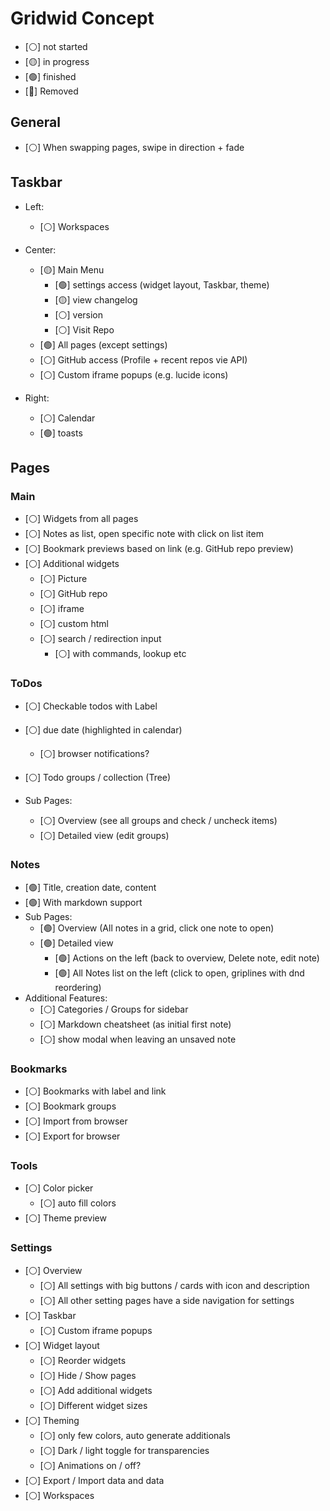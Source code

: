 # Gridwid Concept

- [⚪] not started
- [🟡] in progress
- [🟢] finished
- [🔴] Removed

## General
- [⚪] When swapping pages, swipe in direction + fade

## Taskbar

- Left:
  - [⚪] Workspaces

- Center:
  - [🟡] Main Menu
    - [🟢] settings access (widget layout, Taskbar, theme)
    - [🟡] view changelog
    - [⚪] version
    - [⚪] Visit Repo
  - [🟢] All pages (except settings)
  - [⚪] GitHub access (Profile + recent repos vie API)
  - [⚪] Custom iframe popups (e.g. lucide icons)

- Right:
  - [⚪] Calendar 
  - [🟢] toasts

## Pages

### Main
- [⚪] Widgets from all pages
- [⚪] Notes as list, open specific note with click on list item
- [⚪] Bookmark previews based on link (e.g. GitHub repo preview)
- [⚪] Additional widgets
  - [⚪] Picture
  - [⚪] GitHub repo
  - [⚪] iframe
  - [⚪] custom html
  - [⚪] search / redirection input
    - [⚪] with commands, lookup etc

### ToDos
- [⚪] Checkable todos with Label
- [⚪] due date (highlighted in calendar)
  - [⚪] browser notifications?
- [⚪] Todo groups / collection (Tree)

- Sub Pages:
  - [⚪] Overview (see all groups and check / uncheck items)
  - [⚪] Detailed view (edit groups)

### Notes
- [🟢] Title, creation date, content
- [🟢] With markdown support
- Sub Pages: 
  - [🟢] Overview (All notes in a grid, click one note to open)
  - [🟢] Detailed view
    - [🟢] Actions on the left (back to overview, Delete note, edit note)
    - [🟢] All Notes list on the left (click to open, griplines with dnd reordering)
- Additional Features:
  - [⚪] Categories / Groups for sidebar
  - [⚪] Markdown cheatsheet (as initial first note)
  - [⚪] show modal when leaving an unsaved note

### Bookmarks
- [⚪] Bookmarks with label and link
- [⚪] Bookmark groups
- [⚪] Import from browser
- [⚪] Export for browser

### Tools
- [⚪] Color picker
  - [⚪] auto fill colors
- [⚪] Theme preview

### Settings
- [⚪] Overview
  - [⚪] All settings with big buttons / cards with icon and description
  - [⚪] All other setting pages have a side navigation for settings
- [⚪] Taskbar
  - [⚪] Custom iframe popups
- [⚪] Widget layout
  - [⚪] Reorder widgets
  - [⚪] Hide / Show pages
  - [⚪] Add additional widgets
  - [⚪] Different widget sizes
- [⚪] Theming
  - [⚪] only few colors, auto generate additionals
  - [⚪] Dark / light toggle for transparencies
  - [⚪] Animations on / off?
- [⚪] Export / Import data and data
- [⚪] Workspaces
